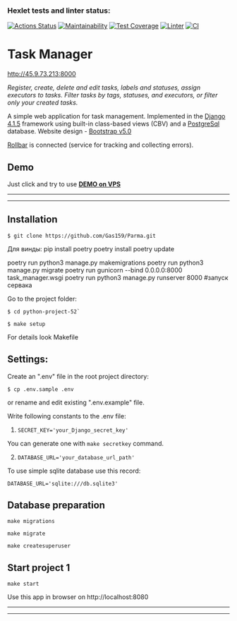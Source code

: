 ### Hexlet tests and linter status:
[![Actions Status](https://github.com/Gas159/python-project-52/workflows/hexlet-check/badge.svg)](https://github.com/Gas159/python-project-52/actions)
[![Maintainability](https://api.codeclimate.com/v1/badges/25bbcce7f38df198f52d/maintainability)](https://codeclimate.com/github/Gas159/python-project-52/maintainability)
[![Test Coverage](https://api.codeclimate.com/v1/badges/25bbcce7f38df198f52d/test_coverage)](https://codeclimate.com/github/Gas159/python-project-52/test_coverage)
[![Linter](https://github.com/Gas159/python-project-52/actions/workflows/test.yml/badge.svg)](https://github.com/Gas159/python-project-52/actions/workflows/test.yml)
[![CI](https://github.com/Gas159/python-project-52/actions/workflows/test1.yml/badge.svg)](https://github.com/Gas159/python-project-52/actions/workflows/test1.yml)


# Task Manager
http://45.9.73.213:8000

_Register, create, delete and edit tasks, labels and statuses, assign executors to tasks. Filter tasks by tags, statuses, and executors, or filter only your created tasks._

A simple web application for task management. Implemented in the [Django 4.1.5](https://www.djangoproject.com/) framework using built-in class-based views (CBV) and a [PostgreSql](https://www.postgresql.org/) database. Website design - [Bootstrap v5.0](https://getbootstrap.com/docs/5.0/getting-started/introduction/)

[Rollbar](https://rollbar.com) is connected (service for tracking and collecting errors).

## Demo
Just click and try to use **[DEMO on VPS](http://45.9.73.213:8000)**

<hr> <hr/>

## Installation
```
$ git clone https://github.com/Gas159/Parma.git
```
Для винды:
pip install poetry
poetry install
poetry update

poetry run python3 manage.py makemigrations
poetry run python3 manage.py migrate 
poetry run gunicorn --bind 0.0.0.0:8000 task_manager.wsgi
poetry run python3 manage.py runserver 8000 #запуск сервака

Go to the project folder:
```
$ cd python-project-52`
```

```
$ make setup
```
For details look Makefile
## Settings:
Create an ".env" file in the root project directory: 
```
$ cp .env.sample .env
```


оr rename and edit existing ".env.example" file.

Write following constants to the .env file:

1. `SECRET_KEY='your_Django_secret_key'` 

You can generate one with `make secretkey` command.

2. `DATABASE_URL='your_database_url_path'` 

To use simple sqlite database use this record: 

`DATABASE_URL='sqlite:///db.sqlite3'`

## Database preparation

`make migrations`

`make migrate`

`make createsuperuser`

## Start project 1

`make start`

Use this app in browser on http://localhost:8080
<hr/>
<hr>
